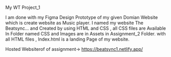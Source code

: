 My WT Project_1

I am done with my Figma Design Prototype of my given Domian Website which is create website as Music player. I named my website The Beatsync...
and Created by using HTML and CSS , all CSS files are Available In Folder named CSS and Images are in Assets in Assignment_2 Folder. with all HTML files , Index.html is a landing Page of my website.

Hosted Websiterof of assignment->
https://beatsync1.netlify.app/
